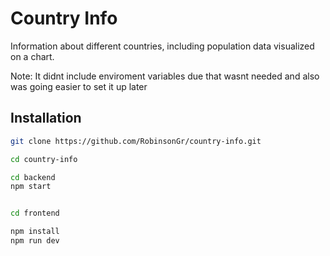 # Country Info

Information about different countries, including population data visualized on a chart. 

Note: It didnt include enviroment variables due that wasnt needed and also was going easier to set it up later



## Installation

   ```bash
   git clone https://github.com/RobinsonGr/country-info.git

cd country-info

  cd backend
  npm start


cd frontend

npm install
npm run dev
